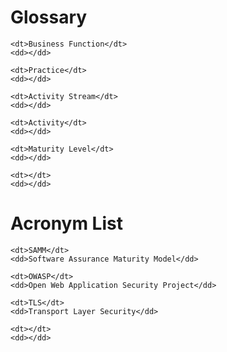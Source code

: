 # Glossary
<dl>

    <dt>Business Function</dt>
    <dd></dd>

    <dt>Practice</dt>
    <dd></dd>

    <dt>Activity Stream</dt>
    <dd></dd>

    <dt>Activity</dt>
    <dd></dd>

    <dt>Maturity Level</dt>
    <dd></dd>

    <dt></dt>
    <dd></dd>

</dl>


# Acronym List

<dl>

    <dt>SAMM</dt>
    <dd>Software Assurance Maturity Model</dd>

    <dt>OWASP</dt>
    <dd>Open Web Application Security Project</dd>

    <dt>TLS</dt>
    <dd>Transport Layer Security</dd>

    <dt></dt>
    <dd></dd>

</dl>
